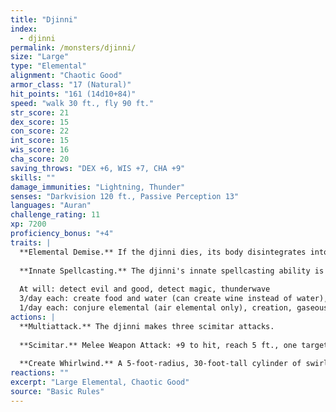 ```yaml
---
title: "Djinni"
index:
  - djinni
permalink: /monsters/djinni/
size: "Large"
type: "Elemental"
alignment: "Chaotic Good"
armor_class: "17 (Natural)"
hit_points: "161 (14d10+84)"
speed: "walk 30 ft., fly 90 ft."
str_score: 21
dex_score: 15
con_score: 22
int_score: 15
wis_score: 16
cha_score: 20
saving_throws: "DEX +6, WIS +7, CHA +9"
skills: ""
damage_immunities: "Lightning, Thunder"
senses: "Darkvision 120 ft., Passive Perception 13"
languages: "Auran"
challenge_rating: 11
xp: 7200
proficiency_bonus: "+4"
traits: |
  **Elemental Demise.** If the djinni dies, its body disintegrates into a warm breeze, leaving behind only equipment the djinni was wearing or carrying.
  
  **Innate Spellcasting.** The djinni's innate spellcasting ability is Charisma (spell save DC 17, +9 to hit with spell attacks). It can innately cast the following spells, requiring no material components:
  
  At will: detect evil and good, detect magic, thunderwave
  3/day each: create food and water (can create wine instead of water), tongues, wind walk
  1/day each: conjure elemental (air elemental only), creation, gaseous form, invisibility, major image, plane shift
actions: |
  **Multiattack.** The djinni makes three scimitar attacks.
  
  **Scimitar.** Melee Weapon Attack: +9 to hit, reach 5 ft., one target. Hit: 12 (2d6 + 5) slashing damage plus 3 (1d6) lightning or thunder damage (djinni's choice).
  
  **Create Whirlwind.** A 5-foot-radius, 30-foot-tall cylinder of swirling air magically forms on a point the djinni can see within 120 feet of it. The whirlwind lasts as long as the djinni maintains concentration (as if concentrating on a spell). Any creature but the djinni that enters the whirlwind must succeed on a DC 18 Strength saving throw or be restrained by it. The djinni can move the whirlwind up to 60 feet as an action, and creatures restrained by the whirlwind move with it. The whirlwind ends if the djinni loses sight of it. A creature can use its action to free a creature restrained by the whirlwind, including itself, by succeeding on a DC 18 Strength check. If the check succeeds, the creature is no longer restrained and moves to the nearest space outside the whirlwind.
reactions: ""
excerpt: "Large Elemental, Chaotic Good"
source: "Basic Rules"
---
```

